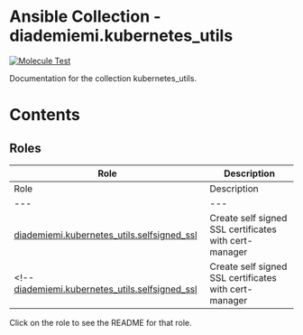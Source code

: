 Ansible Collection - diademiemi.kubernetes_utils
========================================
[![Molecule Test](https://github.com/diademiemi/ansible_collection_diademiemi.kubernetes_utils/actions/workflows/molecule.yml/badge.svg)](https://github.com/diademiemi/ansible_collection_diademiemi.kubernetes_utils/actions/workflows/molecule.yml)

Documentation for the collection kubernetes_utils.

Contents 
========

Roles
------
Role | Description
--- | ---
Role | Description | CI Status
--- | --- | ---
[diademiemi.kubernetes_utils.selfsigned_ssl](./roles/selfsigned_ssl/) | Create self signed SSL certificates with cert-manager | WIP
<!-- [diademiemi.kubernetes_utils.selfsigned_ssl](./roles/selfsigned_ssl/) | Create self signed SSL certificates with cert-manager | [![Molecule test](https://github.com/diademiemi/ansible_collection_diademiemi.kubernetes_utils/actions/workflows/ansible-role-selfsigned_ssl.yml/badge.svg)](https://github.com/diademiemi/ansible_collection_diademiemi.kubernetes_utils/actions/workflows/ansible-role-selfsigned_ssl.yml) -->

Click on the role to see the README for that role.  

